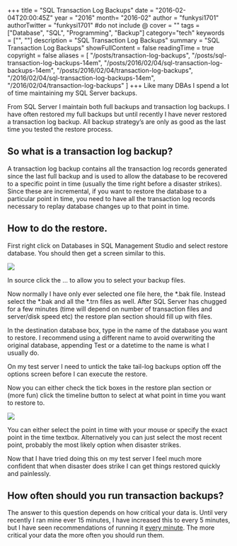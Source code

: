 +++
title = "SQL Transaction Log Backups"
date = "2016-02-04T20:00:45Z"
year = "2016"
month= "2016-02"
author = "funkysi1701"
authorTwitter = "funkysi1701" #do not include @
cover = ""
tags = ["Database", "SQL", "Programming", "Backup"]
category="tech"
keywords = ["", ""]
description =  "SQL Transaction Log Backups"
summary = "SQL Transaction Log Backups"
showFullContent = false
readingTime = true
copyright = false
aliases = [
    "/posts/transaction-log-backups",
    "/posts/sql-transaction-log-backups-14em",
    "/posts/2016/02/04/sql-transaction-log-backups-14em",
    "/posts/2016/02/04/transaction-log-backups",
    "/2016/02/04/sql-transaction-log-backups-14em",
    "/2016/02/04/transaction-log-backups"
]
+++
Like many DBAs I spend a lot of time maintaining my SQL Server backups.

From SQL Server I maintain both full backups and transaction log backups. I have often restored my full backups but until recently I have never restored a transaction log backup. All backup strategy’s are only as good as the last time you tested the restore process.

## So what is a transaction log backup?

A transaction log backup contains all the transaction log records generated since the last full backup and is used to allow the database to be recovered to a specific point in time (usually the time right before a disaster strikes).  Since these are incremental, if you want to restore the database to a particular point in time, you need to have all the transaction log records necessary to replay database changes up to that point in time.

## How to do the restore.

First right click on Databases in SQL Management Studio and select restore database. You should then get a screen similar to this.

![](https://storageaccountblog9f5d.blob.core.windows.net/blazor/wp-content/uploads/2016/02/restore1.jpg?resize=768%2C640&ssl=1)

In source click the ... to allow you to select your backup files.

Now normally I have only ever selected one file here, the *.bak file. Instead select the *.bak and all the *.trn files as well. After SQL Server has chugged for a few minutes (time will depend on number of transaction files and server/disk speed etc) the restore plan section should fill up with files.

In the destination database box, type in the name of the database you want to restore. I recommend using a different name to avoid overwriting the original database, appending Test or a datetime to the name is what I usually do.

On my test server I need to untick the take tail-log backups option off the options screen before I can execute the restore.

Now you can either check the tick boxes in the restore plan section or (more fun) click the timeline button to select at what point in time you want to restore to.

![](https://storageaccountblog9f5d.blob.core.windows.net/blazor/wp-content/uploads/2016/02/restore2.jpg?resize=768%2C457&ssl=1)

You can either select the point in time with your mouse or specify the exact point in the time textbox. Alternatively you can just select the most recent point, probably the most likely option when disaster strikes.

Now that I have tried doing this on my test server I feel much more confident that when disaster does strike I can get things restored quickly and painlessly.

## How often should you run transaction backups?

The answer to this question depends on how critical your data is. Until very recently I ran mine ever 15 minutes, I have increased this to every 5 minutes, but I have seen recommendations of running it [every minute](https://www.brentozar.com/archive/2014/02/back-transaction-logs-every-minute-yes-really/). The more critical your data the more often you should run them.